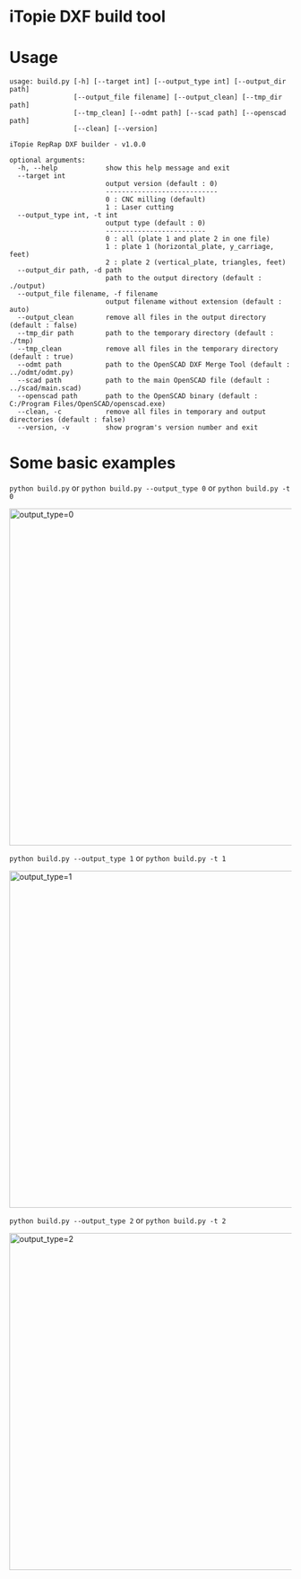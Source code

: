 # iTopie DXF build tool

# Usage
```
usage: build.py [-h] [--target int] [--output_type int] [--output_dir path]
                [--output_file filename] [--output_clean] [--tmp_dir path]
                [--tmp_clean] [--odmt path] [--scad path] [--openscad path]
                [--clean] [--version]

iTopie RepRap DXF builder - v1.0.0

optional arguments:
  -h, --help            show this help message and exit
  --target int
                        output version (default : 0)
                        ----------------------------
                        0 : CNC milling (default)
                        1 : Laser cutting
  --output_type int, -t int
                        output type (default : 0)
                        -------------------------
                        0 : all (plate 1 and plate 2 in one file)
                        1 : plate 1 (horizontal_plate, y_carriage, feet)
                        2 : plate 2 (vertical_plate, triangles, feet)
  --output_dir path, -d path
                        path to the output directory (default : ./output)
  --output_file filename, -f filename
                        output filename without extension (default : auto)
  --output_clean        remove all files in the output directory (default : false)
  --tmp_dir path        path to the temporary directory (default : ./tmp)
  --tmp_clean           remove all files in the temporary directory (default : true)
  --odmt path           path to the OpenSCAD DXF Merge Tool (default : ../odmt/odmt.py)
  --scad path           path to the main OpenSCAD file (default : ../scad/main.scad)
  --openscad path       path to the OpenSCAD binary (default : C:/Program Files/OpenSCAD/openscad.exe)
  --clean, -c           remove all files in temporary and output directories (default : false)
  --version, -v         show program's version number and exit
```

# Some basic examples
`python build.py` or `python build.py --output_type 0` or `python build.py -t 0`

<img src="http://pix.slic.it/p/4fn" title="output_type=0" width="600" />

`python build.py --output_type 1` or `python build.py -t 1`

<img src="http://pix.slic.it/p/4fo" title="output_type=1" width="600" />

`python build.py --output_type 2` or `python build.py -t 2`

<img src="http://pix.slic.it/p/4fm" title="output_type=2" width="600" />
